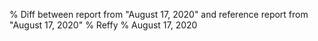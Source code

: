 % Diff between report from "August 17, 2020" and reference report from "August 17, 2020"
% Reffy
% August 17, 2020


